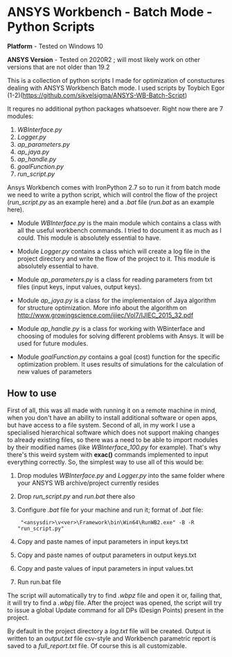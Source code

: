 # ANSYS Workbench - Batch Mode - Python Scripts

**Platform** - Tested on Windows 10

**ANSYS Version** - Tested on 2020R2 ; will most likely work on other versions that are not older than 19.2

This is a collection of python scripts I made for optimization of constuctures dealing with ANSYS Workbench Batch mode. I used scripts by Toybich Egor (1-2)(https://github.com/sikvelsigma/ANSYS-WB-Batch-Script)

 It requres no additional python packages whatsoever. Right now there are 7 modules:

1. *WBInterface.py*
2. *Logger.py*
3. *ap_parameters.py*
4. *ap_jaya.py*
5. *ap_handle.py*
6. *goalFunction.py*
7. *run_script.py*

Ansys Workbench comes with IronPython 2.7 so to run it from batch mode we need to write a python script, which will control the flow of the project (*run_script.py* as an example here) and a *.bat* file (*run.bat* as an example here).

- Module *WBInterface.py* is the main module which contains a class with all the useful workbench commands. I tried to document it as much as I could. This module is absolutely essential to have.

- Module *Logger.py* contains a class which will create a log file in the project directory and write the flow of the project to it. This module is absolutely essential to have.

- Module *ap_parameters.py* is a class for reading parameters from txt files (input keys, input values, output keys). 

- Module *ap_jaya.py* is a class for the implementaion of Jaya algorithm for structure optimization. More info about the algorithm on http://www.growingscience.com/ijiec/Vol7/IJIEC_2015_32.pdf

- Module *ap_handle.py* is a class for working with WBinterface and choosing of modules for solving different problems with Ansys. It will be used for future modules.

- Module *goalFunction.py* contains a goal (cost) function for the specific optimization problem. It uses results of simulations for the calculation of new values of parameters


## How to use 
First of all, this was all made with running it on a remote machine in mind, when you don't have an ability to install additional software or open apps, but have access to a file system. Second of all, in my work I use a specialised hierarchical software which does not support making changes to already existing files, so there was a need to be able to import modules by their modified names (like *WBInterface_100.py* for example). That's why there's this weird system with **exac()** commands implemented to input everything correctly. 
So, the simplest way to use all of this would be:

1. Drop modules *WBInterface.py* and *Logger.py* into the same folder where your ANSYS WB archive/project currently resides
2. Drop *run_script.py* and *run.bat* there also
3. Configure *.bat* file for your machine and run it; format of *.bat* file:

        "<ansysdir>\v<ver>\Framework\bin\Win64\RunWB2.exe" -B -R "run_script.py"

4. Copy and paste names of input parameters in input keys.txt
5. Copy and paste names of output parameters in output keys.txt
6. Copy and paste values of input parameters in input values.txt
7. Run run.bat file


The script will automatically try to find *.wbpz* file and open it or, failing that, it will try to find a *.wbpj* file. After the project was opened, the script will try to issue a global Update command for all DPs (Design Points) present in the project. 


By default in the project directory a *log.txt* file will be created. Output is written to an *output.txt* file csv-style and Workbench parametric report is saved to a *full_report.txt* file. Of course this is all customizable.

